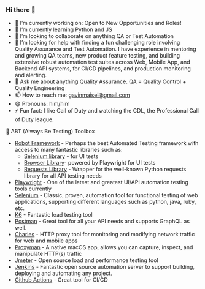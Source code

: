 ### Hi there 👋

- 🔭 I’m currently working on: Open to New Opportunities and Roles!
- 🌱 I’m currently learning Python and JS
- 👯 I’m looking to collaborate on anything QA or Test Automation
- 🤔 I’m looking for help with finding a fun challenging role involving Quality Assurance and Test Automation.  I have experience in mentoring and growing QA teams, new product feature testing, and building extensive robust automation test suites across Web, Mobile App, and Backend API systems, for CI/CD pipelines, and production monitoring and alerting.
- 💬 Ask me about anything Quality Assurance.  QA = Quality Control + Quality Engineering
- 📫 How to reach me: gavinmaisel@gmail.com
- 😄 Pronouns: him/him
- ⚡ Fun fact: I like Call of Duty and watching the CDL, the Professional Call of Duty league.

🧰 ABT (Always Be Testing) Toolbox

- [Robot Framework](https://robotframework.org/) - Perhaps the best Automated Testing framework with access to many fantastic libraries such as: 
  - [Selenium library](https://robotframework.org/SeleniumLibrary/SeleniumLibrary.html) - for UI tests
  - [Browser Library](https://robotframework-browser.org)- powered by Playwright for UI tests
  - [Requests Library](https://marketsquare.github.io/robotframework-requests/doc/RequestsLibrary.html) - Wrapper for the well-known Python requests library for all API testing needs
- [Playwright](https://playwright.dev) - One of the latest and greatest UI/API automation testing tools currently
- [Selenium](https://www.selenium.dev) - Classic, proven, automation tool for functional testing of web applications, supporting different languages such as python, java, ruby, etc.
- [K6](https://k6.io) - Fantastic load testing tool
- [Postman](https://www.postman.com/) - Great tool for all your API needs and supports GraphQL as well.
- [Charles](https://www.charlesproxy.com) - HTTP proxy tool for monitoring and modifying network traffic for web and mobile apps
- [Proxyman](https://proxyman.io) - A native macOS app, allows you can capture, inspect, and manipulate HTTP(s) traffic
- [Jmeter](https://jmeter.apache.org) - Open source load and performance testing tool
- [Jenkins](https://www.jenkins.io) - Fantastic open source automation server to support building, deploying and automating any project.
- [Github Actions](https://docs.github.com/actions) - Great tool for CI/CD
